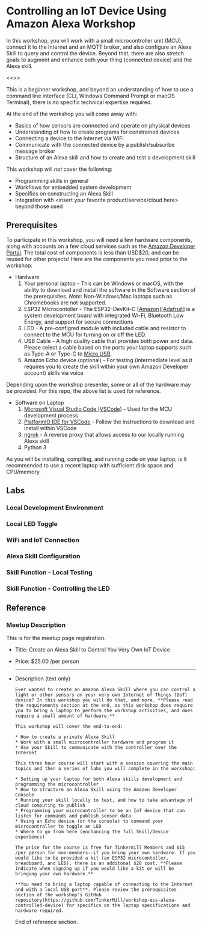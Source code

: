 # Controlling an IoT Device Using Amazon Alexa Workshop

In this workshop, you will work with a small microcontroller unit (MCU), connect it to the Internet and an MQTT broker, and also configure an Alexa Skill to query and control the device. Beyond that, there are also stretch goals to augment and enhance both your thing (connected device) and the Alexa skill.

<<<insert architecture diagram>>>

This is a beginner  workshop, and beyond an understanding of how to use a command line interface (CLI, Windows Command Prompt or macOS Terminal), there is no specific technical expertise required.

At the end of the workshop you will come away with:

* Basics of how sensors are connected and operate on physical devices
* Understanding of how to create programs for constrained devices
* Connecting a device to the Internet via WiFi
* Communicate with the connected device by a publish/subscribe message broker
* Structure of an Alexa skill and how to create and test a development skill

This workshop will *not* cover the following:

* Programming skills in general
* Workflows for embedded system development
* Specifics on constructing an Alexa Skill
* Integration with \<insert your favorite product/service/cloud here\> beyond those used

## Prerequisites

To participate in this workshop, you will need a few hardware components, along with accounts on a few cloud services such as the [Amazon Developer Portal](https://developer.amazon.com/). The total cost of components is less than USD$20, and can be reused for other projects! Here are the components you need prior to the workshop:

- Hardware
  1. Your personal laptop - This can be Windows or macOS, with the ability to download and install the software in the Software section of the prerequisites. *Note*: Non-Windows/Mac laptops such as Chromebooks are not supported.
  2. ESP32 Microcontoller - The ESP32-DevKit-C [[Amazon]](https://www.amazon.com/Espressif-ESP32-ESP32-DEVKITC-ESP-WROOM-32-soldered/dp/B01N0SB08Q)[[Adafruit]](https://www.adafruit.com/product/3269) is a system development board with integrated Wi-Fi, Bluetooth Low Energy, and support for secure connections
  3. LED - A pre-configred module with included cable and resistor to connect to the MCU for turning on or off the LED. 
  4. USB Cable - A high quality cable that provides both power and data. Please select a cable based on the ports your laptop supports such as Type-A or Type-C to [Micro USB](https://en.wikipedia.org/wiki/USB#Receptacle_(socket)_identification).
  5. Amazon Echo device (optional) - For testing (intermediate level as it requires you to create the skill within your own Amazon Developer account) skills via voice

Depending upon the workshop presenter, some or all of the hardware may be provided. For this repo, the above list is used for reference.

- Software on Laptop
  1. [Microsoft Visual Studio Code (VSCode)](https://code.visualstudio.com/download) - Used for the MCU development process
  2. [PlatformIO IDE for VSCode](https://platformio.org/install/ide?install=vscode) - Follow the instructions to download and install within VSCode
  3. [ngrok](https://ngrok.com/download) - A reverse proxy that allows access to our locally running Alexa skill
  4. Python 3

As you will be installing, compiling, and running code on your laptop, is it recommended to use a recent laptop with sufficient disk space and CPU/memory.

## Labs

### Local Development Environment

### Local LED Toggle

### WiFi and IoT Connection

### Alexa Skill Configuration

### Skill Function - Local Testing

### Skill Function - Controlling the LED

## Reference

### Meetup Description

This is for the meetup page registration.

- Title: Create an Alexa Skill to Control You Very Own IoT Device
- Price: $25.00 /per person

   ---

* Description (text only)

  ```
  Ever wanted to create an Amazon Alexa Skill where you can control a light or other sensors on your very own Internet of Things (IoT) device? In this workshop you will do that, and more. **Please read the requirements section at the end, as this workshop does require you to bring a laptop to perform the workshop activities, and does require a small amount of hardware.**
  
  This workshop will cover the end-to-end:
  
  * How to create a private Alexa Skill
  * Work with a small microcontroller hardware and program it 
  * Use your Skill to communicate with the controller over the Internet
  
  This three hour course will start with a session covering the main topics and then a series of labs you will complete in the workshop:
  
  * Setting up your laptop for both Alexa skills development and programming the microcontroller
  * How to structure an Alexa Skill using the Amazon Developer Console
  * Running your skill locally to test, and how to take advantage of cloud computing to publish
  * Programming your microcontroller to be an IoT device that can listen for commands and publish sensor data
  * Using an Echo device (or the console) to command your microcontroller to toggle an LED
  * Where to go from here (enchancing the full Skill/Device experience)
  
  The price for the course is free for Tinkermill Members and $15 /per person for non-members--if you bring your own hardware. If you would like to be provided a kit (an ESP32 microcontoller, breadboard, and LED), there is an additonal $20 cost. **Please indicate when signing up if you would like a kit or will be bringing your own hardware.**
  
  **You need to bring a laptop capable of connecting to the Internet and with a local USB port**. Please review the prerequisites section of the workshop's GitHub repository(https://github.com/TinkerMill/workshop-ess-alexa-controlled-device) for specifics on the laptop specifications and hardware required.
  ```
  End of reference section.